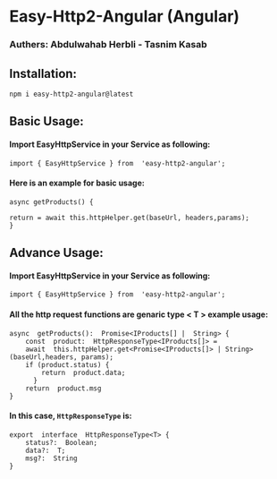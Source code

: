 # Easy-Http2-Angular (Angular) 

### Authers: Abdulwahab Herbli - Tasnim Kasab


## Installation: 

    npm i easy-http2-angular@latest
## Basic Usage:
#### Import EasyHttpService in your Service as following: 

    import { EasyHttpService } from  'easy-http2-angular';

#### Here is an example for basic usage: 

    async getProducts() {

	return = await this.httpHelper.get(baseUrl, headers,params);
	}

## Advance Usage:
#### Import EasyHttpService in your Service as following: 

    import { EasyHttpService } from  'easy-http2-angular';
#### All the http request functions are genaric type < T > example usage: 

    async  getProducts():  Promise<IProducts[] |  String> {
		const  product:  HttpResponseType<IProducts[]> =
		await  this.httpHelper.get<Promise<IProducts[]> | String>(baseUrl,headers, params);
		if (product.status) {
			return  product.data;
		  }
		return  product.msg
	}

#### In this case, `HttpResponseType` is: 

    export  interface  HttpResponseType<T> {
		status?:  Boolean;
		data?:  T;
		msg?:  String
	}
